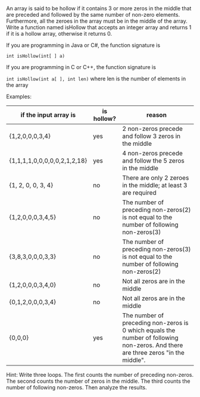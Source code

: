 #

An array is said to be hollow if it contains 3 or more zeros in the middle that are preceded and followed by the same number of non-zero elements. Furthermore, all the zeroes in the array must be in the middle of the array. Write a function named isHollow that accepts an integer array and returns 1 if it is a hollow array, otherwise it returns 0.

If you are programming in Java or C#, the function signature is

`int isHollow(int[ ] a)`

If you are programming in C or C++, the function signature is

`int isHollow(int a[ ], int len)` where len is the number of elements in the array

Examples:

| if the input array is        | is hollow? | reason                                                                                                                            |
| ---------------------------- | ---------- | --------------------------------------------------------------------------------------------------------------------------------- |
| {1,2,0,0,0,3,4}              | yes        | 2 non-zeros precede and follow 3 zeros in the middle                                                                              |
| {1,1,1,1,0,0,0,0,0,2,1,2,18} | yes        | 4 non-zeros precede and follow the 5 zeros in the middle                                                                          |
| {1, 2, 0, 0, 3, 4}           | no         | There are only 2 zeroes in the middle; at least 3 are required                                                                    |
| {1,2,0,0,0,3,4,5}            | no         | The number of preceding non-zeros(2) is not equal to the number of following non-zeros(3)                                         |
| {3,8,3,0,0,0,3,3}            | no         | The number of preceding non-zeros(3) is not equal to the number of following non-zeros(2)                                         |
| {1,2,0,0,0,3,4,0}            | no         | Not all zeros are in the middle                                                                                                   |
| {0,1,2,0,0,0,3,4}            | no         | Not all zeros are in the middle                                                                                                   |
| {0,0,0}                      | yes        | The number of preceding non-zeros is 0 which equals the number of following non-zeros. And there are three zeros "in the middle". |

Hint: Write three loops. The first counts the number of preceding non-zeros. The second counts the number of zeros in the middle. The third counts the number of following non-zeros. Then analyze the results.
